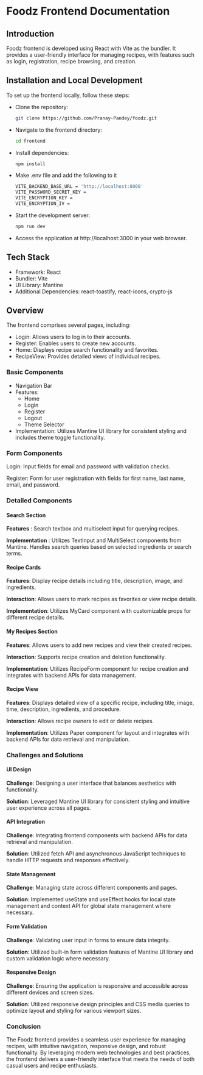 # Foodz Frontend Documentation

## Introduction
Foodz frontend is developed using React with Vite as the bundler. It provides a user-friendly interface for managing recipes, with features such as login, registration, recipe browsing, and creation.

## Installation and Local Development
To set up the frontend locally, follow these steps:

- Clone the repository:

    ```bash
    git clone https://github.com/Pranay-Pandey/foodz.git
    ```
- Navigate to the frontend directory:

    ```bash
    cd frontend
    ```
- Install dependencies:

    ```bash
    npm install
    ```
- Make .env file and add the following to it
    ```bash
    VITE_BACKEND_BASE_URL = 'http://localhost:8000'
    VITE_PASSWORD_SECRET_KEY = 
    VITE_ENCRYPTION_KEY = 
    VITE_ENCRYPTION_IV = 
    ``` 

- Start the development server:
    
    ```bash
    npm run dev
    ```
- Access the application at http://localhost:3000 in your web browser.

## Tech Stack
- Framework: React
- Bundler: Vite
- UI Library: Mantine
- Additional Dependencies: react-toastify, react-icons, crypto-js

## Overview
The frontend comprises several pages, including:

- Login: Allows users to log in to their accounts.
- Register: Enables users to create new accounts.
- Home: Displays recipe search functionality and favorites.
- RecipeView: Provides detailed views of individual recipes.

### Basic Components

- Navigation Bar
- Features: 
    - Home 
    - Login 
    - Register
    - Logout
    - Theme Selector
- Implementation: Utilizes Mantine UI library for consistent styling and includes theme toggle functionality.

### Form Components

Login: Input fields for email and password with validation checks.


Register: Form for user registration with fields for first name, last name, email, and password.


### Detailed Components

#### Search Section

**Features** : Search textbox and multiselect input for querying recipes.

**Implementation** : Utilizes TextInput and MultiSelect components from Mantine. Handles search queries based on selected ingredients or search terms.


#### Recipe Cards

**Features**: Display recipe details including title, description, image, and ingredients.

**Interaction**: Allows users to mark recipes as favorites or view recipe details.

**Implementation**: Utilizes MyCard component with customizable props for different recipe details.

#### My Recipes Section
**Features**: Allows users to add new recipes and view their created recipes.

**Interaction**: Supports recipe creation and deletion functionality.

**Implementation**: Utilizes RecipeForm component for recipe creation and integrates with backend APIs for data management.

#### Recipe View
**Features**: Displays detailed view of a specific recipe, including title, image, time, description, ingredients, and procedure.

**Interaction**: Allows recipe owners to edit or delete recipes.

**Implementation**: Utilizes Paper component for layout and integrates with backend APIs for data retrieval and manipulation.

### Challenges and Solutions
#### UI Design
**Challenge**: Designing a user interface that balances aesthetics with functionality.

**Solution**: Leveraged Mantine UI library for consistent styling and intuitive user experience across all pages.

#### API Integration
**Challenge**: Integrating frontend components with backend APIs for data retrieval and manipulation.

**Solution**: Utilized fetch API and asynchronous JavaScript techniques to handle HTTP requests and responses effectively.

#### State Management
**Challenge**: Managing state across different components and pages.

**Solution**: Implemented useState and useEffect hooks for local state management and context API for global state management where necessary.

#### Form Validation
**Challenge**: Validating user input in forms to ensure data integrity.

**Solution**: Utilized built-in form validation features of Mantine UI library and custom validation logic where necessary.

#### Responsive Design
**Challenge**: Ensuring the application is responsive and accessible across different devices and screen sizes.

**Solution**: Utilized responsive design principles and CSS media queries to optimize layout and styling for various viewport sizes.



### Conclusion
The Foodz frontend provides a seamless user experience for managing recipes, with intuitive navigation, responsive design, and robust functionality. By leveraging modern web technologies and best practices, the frontend delivers a user-friendly interface that meets the needs of both casual users and recipe enthusiasts.
